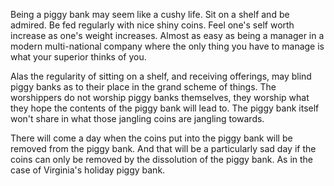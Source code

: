 Being a piggy bank may seem like a cushy life. Sit on a shelf and be admired.
Be fed regularly with nice shiny coins. Feel one's self worth increase as one's
weight increases. Almost as easy as being a manager in a modern multi-national
company where the only thing you have to manage is what your superior thinks of
you.

Alas the regularity of sitting on a shelf, and receiving offerings, may blind
piggy banks as to their place in the grand scheme of things. The worshippers do
not worship piggy banks themselves, they worship what they hope the contents of
the piggy bank will lead to. The piggy bank itself won't share in what those
jangling coins are jangling towards.

There will come a day when the coins put into the piggy bank will be removed from
the piggy bank. And that will be a particularly sad day if the coins can only be
removed by the dissolution of the piggy bank. As in the case of Virginia's
holiday piggy bank.
